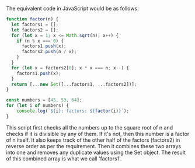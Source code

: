 The equivalent code in JavaScript would be as follows:

```javascript
function factor(n) {
  let factors1 = [];
  let factors2 = [];
  for (let x = 1; x <= Math.sqrt(n); x++) {
    if (n % x === 0) {
      factors1.push(x);
      factors2.push(n / x);
    }
  }
  for (let x = factors2[0]; x * x === n; x--) {
    factors1.push(x);
  }
  return [...new Set([...factors1, ...factors2])];
}

const numbers = [45, 53, 64];
for (let i of numbers) {
    console.log(`${i}: factors: ${factor(i)}`);
}
```
This script first checks all the numbers up to the square root of n and checks if it is divisible by any of them. If it's not, then this number is a factor of n itself. It also keeps track of the other half of the factors (factors2) in reverse order as per the requirement. Then it combines these two arrays into one and removes any duplicate values using the Set object. The result of this combined array is what we call 'factors1'.

